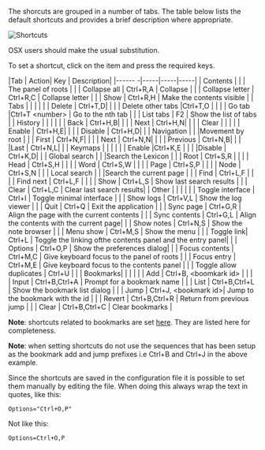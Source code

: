 The shorcuts are grouped in a number of tabs. The table below lists the default shortcuts and provides a brief description where appropriate.

![Shortcuts](/images/options_shortcuts.png)

OSX users should make the usual substitution.

To set a shortcut, click on the item and press the required keys.


|Tab | Action| Key | Description|
|------ -|-----|-----|-----|
| Contents |  |  | The panel of roots |
|  | Collapse all | Ctrl+R,A | Collapse |
|  | Collapse letter | Ctrl+R,C | Collapse letter |
|  | Show | Ctrl+R,H | Make the contents visible |
| Tabs | | | |
| | Delete | Ctrl+T,D| |
| | Delete other tabs |Ctrl+T,O | |
| | Go tab |Ctrl+T &lt;number&gt; | Go to the nth tab |
| | List tabs | F2 | Show the list of tabs |
| History | | | |
| | Back | Ctrl+H,B| |
| | Next | Ctrl+H,N| |
| | Clear | | |
| | Enable | Ctrl+H,E| |
| | Disable | Ctrl+H,D| |
| Navigation | | |Movement by root |
| | First | Ctrl+N,F| |
| | Next | Ctrl+N,N| |
| | Previous | Ctrl+N,B| |
| |Last | Ctrl+N,L| |
| Keymaps | | | |
| | Enable |Ctrl+K,E | |
| |Disable | Ctrl+K,D| |
| Global search | | |Search the Lexicon |
| | Root  |   Ctrl+S,R |  |
| | Head  |   Ctrl+S,H |  |
| | Word  |   Ctrl+S,W |  |
| | Page  |   Ctrl+S,P |  |
| | Node  |   Ctrl+S,N |  |
|  Local search  | | |Search the current page |
| | Find      | Ctrl+L,F | |
| | Find next | Ctrl+L,F | |
| | Show      | Ctrl+L,S | Show last search results |
| | Clear     | Ctrl+L,C | Clear last search results|
| Other | |  | |
| | Toggle interface | Ctrl+I | Toggle minimal interface |
| | Show logs | Ctrl+V,L | Show the log viewer |
| | Quit      | Ctrl+Q | Exit the application |
| | Sync page | Ctrl+G,R | Align the page with the current contents |
| | Sync contents | Ctrl+G,L | Align the contents with the current page|
| | Show notes | Ctrl+N,S | Show the note browser |
| | Menu show  | Ctrl+M,S | Show the menu |
| | Toggle link| Ctrl+L   | Toggle the linking ofthe contents panel and the entry panel|
| | Options    | Ctrl+O,P | Show the preferences dialog|
| | Focus contents | Ctrl+M,C | Give keyboard focus to the panel of roots |
| | Focus entry    | Ctrl+M,E | Give keyboard focus to the contents panel |
| | Toggle allow duplicates | Ctrl+U | |
| Bookmarks| | | |
| | Add | Ctrl+B, &lt;boomkark id&gt; | |
| | Input | Ctrl+B,Ctrl+A | Prompt for a bookmark name |
| | List | Ctrl+B,Ctrl+L | Show the bookmark list dialog |
| | Jump | Ctrl+J, &lt;bookmark id&gt;| Jump to the bookmark with the id |
| | Revert | Ctrl+B,Ctrl+R | Return from previous jump |
| | Clear  | Ctrl+B,Ctrl+C | Clear bookmarks |

**Note**: shortcuts related to bookmarks are set [here](options_bookmarks.md). They are listed here for completeness.

**Note**: when setting shortcuts do not use the sequences that has been setup as the bookmark add and jump prefixes i.e Ctrl+B and Ctrl+J in the above example.

Since the shortcuts are saved in the configuration file it is possible to set them manually by editing the file. When doing this always wrap the text in quotes, like this:

    Options="Ctrl+O,P"


Not like this:

    Options=Ctrl+O,P

